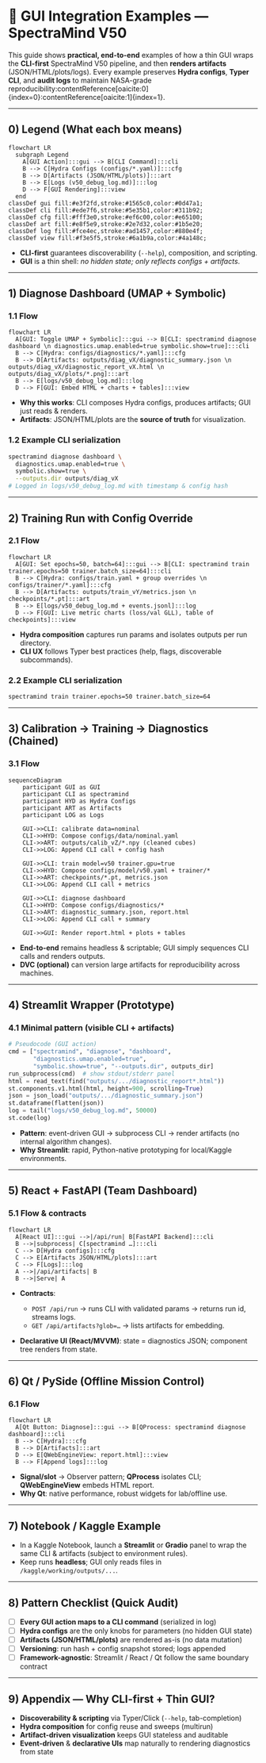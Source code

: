 # 🧩 GUI Integration Examples — SpectraMind V50

This guide shows **practical, end-to-end** examples of how a thin GUI wraps the **CLI-first** SpectraMind V50 pipeline, and then **renders artifacts** (JSON/HTML/plots/logs). Every example preserves **Hydra configs**, **Typer CLI**, and **audit logs** to maintain NASA-grade reproducibility:contentReference[oaicite:0]{index=0}:contentReference[oaicite:1]{index=1}.

---

## 0) Legend (What each box means)

```mermaid
flowchart LR
  subgraph Legend
    A[GUI Action]:::gui --> B[CLI Command]:::cli
    B --> C[Hydra Configs (configs/*.yaml)]:::cfg
    B --> D[Artifacts (JSON/HTML/plots)]:::art
    B --> E[Logs (v50_debug_log.md)]:::log
    D --> F[GUI Rendering]:::view
  end
classDef gui fill:#e3f2fd,stroke:#1565c0,color:#0d47a1;
classDef cli fill:#ede7f6,stroke:#5e35b1,color:#311b92;
classDef cfg fill:#fff3e0,stroke:#ef6c00,color:#e65100;
classDef art fill:#e8f5e9,stroke:#2e7d32,color:#1b5e20;
classDef log fill:#fce4ec,stroke:#ad1457,color:#880e4f;
classDef view fill:#f3e5f5,stroke:#6a1b9a,color:#4a148c;
````

* **CLI-first** guarantees discoverability (`--help`), composition, and scripting.
* **GUI** is a thin shell: *no hidden state; only reflects configs + artifacts*.

---

## 1) Diagnose Dashboard (UMAP + Symbolic)

### 1.1 Flow

```mermaid
flowchart LR
  A[GUI: Toggle UMAP + Symbolic]:::gui --> B[CLI: spectramind diagnose dashboard \n diagnostics.umap.enabled=true symbolic.show=true]:::cli
  B --> C[Hydra: configs/diagnostics/*.yaml]:::cfg
  B --> D[Artifacts: outputs/diag_vX/diagnostic_summary.json \n outputs/diag_vX/diagnostic_report_vX.html \n outputs/diag_vX/plots/*.png]:::art
  B --> E[logs/v50_debug_log.md]:::log
  D --> F[GUI: Embed HTML + charts + tables]:::view
```

* **Why this works**: CLI composes Hydra configs, produces artifacts; GUI just reads & renders.
* **Artifacts**: JSON/HTML/plots are the **source of truth** for visualization.

### 1.2 Example CLI serialization

```bash
spectramind diagnose dashboard \
  diagnostics.umap.enabled=true \
  symbolic.show=true \
  --outputs.dir outputs/diag_vX
# Logged in logs/v50_debug_log.md with timestamp & config hash
```

---

## 2) Training Run with Config Override

### 2.1 Flow

```mermaid
flowchart LR
  A[GUI: Set epochs=50, batch=64]:::gui --> B[CLI: spectramind train trainer.epochs=50 trainer.batch_size=64]:::cli
  B --> C[Hydra: configs/train.yaml + group overrides \n configs/trainer/*.yaml]:::cfg
  B --> D[Artifacts: outputs/train_vY/metrics.json \n checkpoints/*.pt]:::art
  B --> E[logs/v50_debug_log.md + events.jsonl]:::log
  D --> F[GUI: Live metric charts (loss/val GLL), table of checkpoints]:::view
```

* **Hydra composition** captures run params and isolates outputs per run directory.
* **CLI UX** follows Typer best practices (help, flags, discoverable subcommands).

### 2.2 Example CLI serialization

```bash
spectramind train trainer.epochs=50 trainer.batch_size=64
```

---

## 3) Calibration → Training → Diagnostics (Chained)

### 3.1 Flow

```mermaid
sequenceDiagram
    participant GUI as GUI
    participant CLI as spectramind
    participant HYD as Hydra Configs
    participant ART as Artifacts
    participant LOG as Logs

    GUI->>CLI: calibrate data=nominal
    CLI->>HYD: Compose configs/data/nominal.yaml
    CLI->>ART: outputs/calib_vZ/*.npy (cleaned cubes)
    CLI->>LOG: Append CLI call + config hash

    GUI->>CLI: train model=v50 trainer.gpu=true
    CLI->>HYD: Compose configs/model/v50.yaml + trainer/*
    CLI->>ART: checkpoints/*.pt, metrics.json
    CLI->>LOG: Append CLI call + metrics

    GUI->>CLI: diagnose dashboard
    CLI->>HYD: Compose configs/diagnostics/*
    CLI->>ART: diagnostic_summary.json, report.html
    CLI->>LOG: Append CLI call + summary

    GUI->>GUI: Render report.html + plots + tables
```

* **End-to-end** remains headless & scriptable; GUI simply sequences CLI calls and renders outputs.
* **DVC (optional)** can version large artifacts for reproducibility across machines.

---

## 4) Streamlit Wrapper (Prototype)

### 4.1 Minimal pattern (visible CLI + artifacts)

```python
# Pseudocode (GUI action)
cmd = ["spectramind", "diagnose", "dashboard",
       "diagnostics.umap.enabled=true",
       "symbolic.show=true", "--outputs.dir", outputs_dir]
run_subprocess(cmd)  # show stdout/stderr panel
html = read_text(find("outputs/.../diagnostic_report*.html"))
st.components.v1.html(html, height=900, scrolling=True)
json = json_load("outputs/.../diagnostic_summary.json")
st.dataframe(flatten(json))
log = tail("logs/v50_debug_log.md", 50000)
st.code(log)
```

* **Pattern**: event-driven GUI → subprocess CLI → render artifacts (no internal algorithm changes).
* **Why Streamlit**: rapid, Python-native prototyping for local/Kaggle environments.

---

## 5) React + FastAPI (Team Dashboard)

### 5.1 Flow & contracts

```mermaid
flowchart LR
  A[React UI]:::gui -->|/api/run| B[FastAPI Backend]:::cli
  B -->|subprocess| C[spectramind …]:::cli
  C --> D[Hydra configs]:::cfg
  C --> E[Artifacts JSON/HTML/plots]:::art
  C --> F[Logs]:::log
  A -->|/api/artifacts| B
  B -->|Serve| A
```

* **Contracts**:

  * `POST /api/run` → runs CLI with validated params → returns run id, streams logs.
  * `GET /api/artifacts?glob=…` → lists artifacts for embedding.
* **Declarative UI (React/MVVM)**: state = diagnostics JSON; component tree renders from state.

---

## 6) Qt / PySide (Offline Mission Control)

### 6.1 Flow

```mermaid
flowchart LR
  A[Qt Button: Diagnose]:::gui --> B[QProcess: spectramind diagnose dashboard]:::cli
  B --> C[Hydra]:::cfg
  B --> D[Artifacts]:::art
  D --> E[QWebEngineView: report.html]:::view
  B --> F[Append logs]:::log
```

* **Signal/slot** → Observer pattern; **QProcess** isolates CLI; **QWebEngineView** embeds HTML report.
* **Why Qt**: native performance, robust widgets for lab/offline use.

---

## 7) Notebook / Kaggle Example

* In a Kaggle Notebook, launch a **Streamlit** or **Gradio** panel to wrap the same CLI & artifacts (subject to environment rules).
* Keep runs **headless**; GUI only reads files in `/kaggle/working/outputs/...`.

---

## 8) Pattern Checklist (Quick Audit)

* [ ] **Every GUI action maps to a CLI command** (serialized in log)
* [ ] **Hydra configs** are the only knobs for parameters (no hidden GUI state)
* [ ] **Artifacts (JSON/HTML/plots)** are rendered as-is (no data mutation)
* [ ] **Versioning**: run hash + config snapshot stored; logs appended
* [ ] **Framework-agnostic**: Streamlit / React / Qt follow the same boundary contract

---

## 9) Appendix — Why CLI-first + Thin GUI?

* **Discoverability & scripting** via Typer/Click (`--help`, tab-completion)
* **Hydra composition** for config reuse and sweeps (multirun)
* **Artifact-driven visualization** keeps GUI stateless and auditable
* **Event-driven** & **declarative UIs** map naturally to rendering diagnostics from state

```
